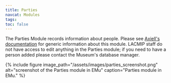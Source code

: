 ```yaml
---
title: Parties
navcat: Modules
tags:
toc: false
---
```

The Parties Module records information about people. Please see [Axiell's documentation](http://help.emu.axiell.com/latest/en/Topics/Common/Parties%20module.htm) for generic information about this module. LACMIP staff do not have access to edit anything in the Parties module; if you need to have a person added please contact the Museum's database manager.

{% include figure image_path="/assets/images/parties_screenshot.png" alt="screenshot of the Parties module in EMu" caption="Parties module in EMu." %}
